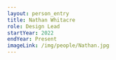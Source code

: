 ```yaml
---
layout: person_entry
title: Nathan Whitacre
role: Design Lead
startYear: 2022
endYear: Present
imageLink: /img/people/Nathan.jpg
---
```

<!--Put description here:-->
